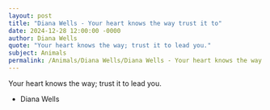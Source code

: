 ```yaml
---
layout: post
title: "Diana Wells - Your heart knows the way trust it to"
date: 2024-12-28 12:00:00 -0000
author: Diana Wells
quote: "Your heart knows the way; trust it to lead you."
subject: Animals
permalink: /Animals/Diana Wells/Diana Wells - Your heart knows the way trust it to
---
```


Your heart knows the way; trust it to lead you.

- Diana Wells
